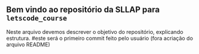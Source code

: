 ## Bem vindo ao repositório da SLLAP para `letscode_course`  
Neste arquivo devemos descrever o objetivo do repositório, explicando estrutura. #este será o primeiro commit feito pelo usuário (fora acriação do arquivo README)
